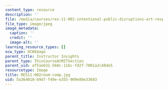 ```yaml
---
content_type: resource
description: ''
file: /media/courses/res-11-002-intentional-public-disruptions-art-responsibility-and-pedagogy-fall-2017/5a364018b9d7f49ee355909e88e33683_RES11-002room-comp.jpg
file_type: image/jpeg
image_metadata:
  caption: ''
  credit: ''
  image-alt: ''
learning_resource_types: []
ocw_type: OCWImage
parent_title: Instructor Insights
parent_type: ThisCourseAtMITSection
parent_uid: af51e631-568c-11bc-fd2f-7001a2c48de5
resourcetype: Image
title: RES11-002room-comp.jpg
uid: 5a364018-b9d7-f49e-e355-909e88e33683
---
```

